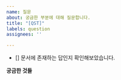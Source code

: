 ```yaml
---
name: 질문
about: 궁금한 부분에 대해 질문합니다.
title: "[QST]"
labels: question
assignees: ''

---
```


- [] 문서에 존재하는 답인지 확인해보았습니다.

**궁금한 것들**
